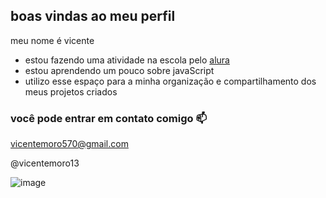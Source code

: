 ## boas vindas ao meu perfil 

meu nome é vicente 

- estou fazendo uma atividade na escola pelo [alura](https://www.alura.com.br)
- estou aprendendo um pouco sobre javaScript
- utilizo esse espaço para a minha organização e compartilhamento dos meus projetos criados

### você pode entrar em contato comigo 📫

vicentemoro570@gmail.com

@vicentemoro13

![image](https://github.com/user-attachments/assets/07ea83a0-f7ac-4e7b-8402-f6c65012f6d4)






